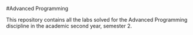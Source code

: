 #Advanced Programming

This repository contains all the labs solved for the Advanced Programming discipline in the academic second year, semester 2.
